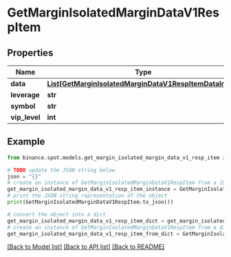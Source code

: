 # GetMarginIsolatedMarginDataV1RespItem


## Properties

Name | Type | Description | Notes
------------ | ------------- | ------------- | -------------
**data** | [**List[GetMarginIsolatedMarginDataV1RespItemDataInner]**](GetMarginIsolatedMarginDataV1RespItemDataInner.md) |  | [optional] 
**leverage** | **str** |  | [optional] 
**symbol** | **str** |  | [optional] 
**vip_level** | **int** |  | [optional] 

## Example

```python
from binance.spot.models.get_margin_isolated_margin_data_v1_resp_item import GetMarginIsolatedMarginDataV1RespItem

# TODO update the JSON string below
json = "{}"
# create an instance of GetMarginIsolatedMarginDataV1RespItem from a JSON string
get_margin_isolated_margin_data_v1_resp_item_instance = GetMarginIsolatedMarginDataV1RespItem.from_json(json)
# print the JSON string representation of the object
print(GetMarginIsolatedMarginDataV1RespItem.to_json())

# convert the object into a dict
get_margin_isolated_margin_data_v1_resp_item_dict = get_margin_isolated_margin_data_v1_resp_item_instance.to_dict()
# create an instance of GetMarginIsolatedMarginDataV1RespItem from a dict
get_margin_isolated_margin_data_v1_resp_item_from_dict = GetMarginIsolatedMarginDataV1RespItem.from_dict(get_margin_isolated_margin_data_v1_resp_item_dict)
```
[[Back to Model list]](../README.md#documentation-for-models) [[Back to API list]](../README.md#documentation-for-api-endpoints) [[Back to README]](../README.md)


